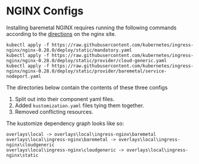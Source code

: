 # NGINX Configs

Installing baremetal NGINX requires running the following commands according to the [directions](https://kubernetes.github.io/ingress-nginx/deploy/) on the nginx site.

```
kubectl apply -f https://raw.githubusercontent.com/kubernetes/ingress-nginx/nginx-0.28.0/deploy/static/mandatory.yaml
kubectl apply -f https://raw.githubusercontent.com/kubernetes/ingress-nginx/nginx-0.28.0/deploy/static/provider/cloud-generic.yaml
kubectl apply -f https://raw.githubusercontent.com/kubernetes/ingress-nginx/nginx-0.28.0/deploy/static/provider/baremetal/service-nodeport.yaml
```

The directories below contain the contents of these three configs
1. Split out into their component yaml files.
2. Added `kustomization.yaml` files tying them together.
3. Removed conflicting resources.

The kustomize dependency graph looks like so:
```
overlays\local -> overlays\local\ingress-nginx\baremetal
overlays\local\ingress-nginx\baremetal -> overlays\local\ingress-nginx\cloudgeneric
overlays\local\ingress-nginx\cloudgeneric -> overlays\local\ingress-nginx\static
```
